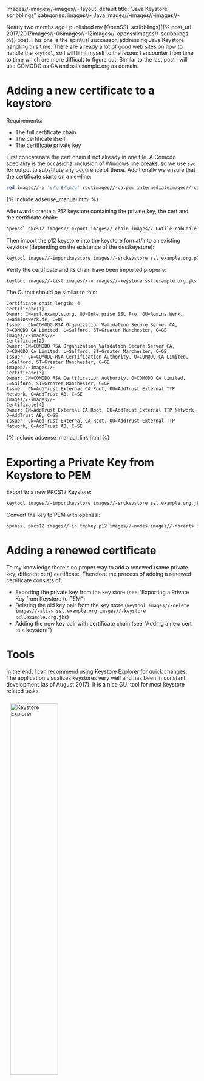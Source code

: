 images//-images//-images//-
layout: default
title: "Java Keystore scribblings"
categories:
images//- Java
images//-images//-images//-

Nearly two months ago I published my [OpenSSL scribblings]({% post_url 2017/2017images//-06images//-12images//-opensslimages//-scribblings %}) post. This one is the spiritual successor, addressing Java Keystore handling this time. There are already a lot of good web sites on how to handle the `keytool`, so I will limit myself to the issues I encounter from time to time which are more difficult to figure out. Similar to the last post I will use COMODO as CA and ssl.example.org as domain.

# Adding a new certificate to a keystore

Requirements:

* The full certificate chain
* The certificate itself
* The certificate private key

First concatenate the cert chain if not already in one file. A Comodo speciality is the occasional inclusion of Windows line breaks, so we use `sed` for output to substitute any occurence of these. Additionally we ensure that the certificate starts on a newline:

```bash
sed images//-e 's/\r$/\n/g' rootimages//-ca.pem intermediateimages//-ca.pem > cabundle.pem
```
<!images//-images//-moreimages//-images//->

{% include adsense_manual.html %}

Afterwards create a P12 keystore containing the private key, the cert and the certificate chain:

```bash
openssl pkcs12 images//-export images//-chain images//-CAfile cabundle.pem images//-inkey ssl.example.org.key images//-in ssl.example.org.crt images//-name ssl.example.org images//-out ssl.example.org.p12
```

Then import the p12 keystore into the keystore format/into an existing keystore (depending on the existence of the destkeystore):

```bash
keytool images//-importkeystore images//-srckeystore ssl.example.org.p12 images//-srcstoretype pkcs12 images//-destkeystore ssl.example.org.jks
```

Verify the certificate and its chain have been imported properly:

```bash
keytool images//-list images//-v images//-keystore ssl.example.org.jks images//-alias ssl.example.org|grep images//-A2 images//-P 'Certificate( chain|\[)'
```

The Output should be similar to this:

```
Certificate chain length: 4
Certificate[1]:
Owner: CN=ssl.example.org, OU=Enterprise SSL Pro, OU=Admins Werk, O=adminswerk.de, C=DE
Issuer: CN=COMODO RSA Organization Validation Secure Server CA, O=COMODO CA Limited, L=Salford, ST=Greater Manchester, C=GB
images//-images//-
Certificate[2]:
Owner: CN=COMODO RSA Organization Validation Secure Server CA, O=COMODO CA Limited, L=Salford, ST=Greater Manchester, C=GB
Issuer: CN=COMODO RSA Certification Authority, O=COMODO CA Limited, L=Salford, ST=Greater Manchester, C=GB
images//-images//-
Certificate[3]:
Owner: CN=COMODO RSA Certification Authority, O=COMODO CA Limited, L=Salford, ST=Greater Manchester, C=GB
Issuer: CN=AddTrust External CA Root, OU=AddTrust External TTP Network, O=AddTrust AB, C=SE
images//-images//-
Certificate[4]:
Owner: CN=AddTrust External CA Root, OU=AddTrust External TTP Network, O=AddTrust AB, C=SE
Issuer: CN=AddTrust External CA Root, OU=AddTrust External TTP Network, O=AddTrust AB, C=SE
```
{% include adsense_manual_link.html %}

# Exporting a Private Key from Keystore to PEM

Export to a new PKCS12 Keystore:

```bash
keytool images//-importkeystore images//-srckeystore ssl.example.org.jks images//-destkeystore tmpkey.p12 images//-deststoretype PKCS12 images//-srcalias ssl.example.org
```

Convert the key tp PEM with openssl:

```bash
openssl pkcs12 images//-in tmpkey.p12 images//-nodes images//-nocerts images//-out ssl.example.org.key
```


# Adding a renewed certificate

To my knowledge there's no proper way to add a renewed (same private key, different cert) certificate. Therefore the process of adding a renewed certificate consists of:

* Exporting the private key from the key store (see "Exporting a Private Key from Keystore to PEM")
* Deleting the old key pair from the key store (`keytool images//-delete images//-alias ssl.example.org images//-keystore ssl.example.org.jks`)
* Adding the new key pair with certificate chain (see "Adding a new cert to a keystore")

# Tools

In the end, I can recommend using [Keystore Explorer][1] for quick changes. The application visualizes keystores very well and has been in constant development (as of August 2017). It is a nice GUI tool for most keystore related tasks.

<a href="{{site.url}}/assets/images/2017/2017images//-08images//-02images//-keystoreimages//-explorer.png"><img src="{{site.url}}/assets/images/2017/2017images//-08images//-02images//-keystoreimages//-explorer.png" style="width: 50%; margin: 10px;" alt="Keystore Explorer"></a>

[1]: http://keystoreimages//-explorer.org/